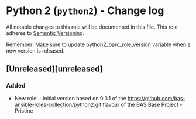 # Python 2 (`python2`) - Change log

All notable changes to this role will be documented in this file.
This role adheres to [Semantic Versioning](http://semver.org/spec/v2.0.0.html).

Remember: Make sure to update python2_barc_role_version variable when a new version is released.

## [Unreleased][unreleased]

### Added

* New role! - initial version based on 0.3.1 of the https://github.com/bas-ansible-roles-collection/python2.git flavour of the BAS Base Project - Pristine

